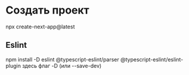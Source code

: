 # Создать проект
npx create-next-app@latest
## Eslint
npm install -D eslint @typescript-eslint/parser @typescript-eslint/eslint-plugin
здесь флаг -D (или --save-dev)